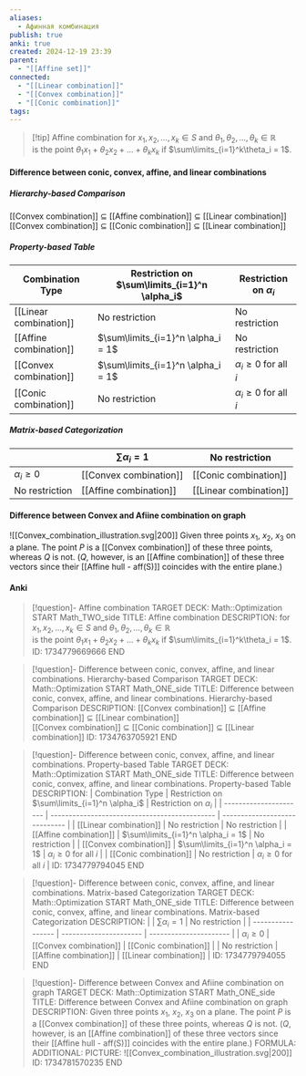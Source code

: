 ```yaml
---
aliases:
  - Афинная комбинация
publish: true
anki: true
created: 2024-12-19 23:39
parent:
  - "[[Affine set]]"
connected:
  - "[[Linear combination]]"
  - "[[Convex combination]]"
  - "[[Conic combination]]"
tags:
---
```

 
> [!tip] Affine combination
for $x_1, x_2, \ldots, x_k \in S$ and $\theta_1, \theta_2, \ldots, \theta_k \in \mathbb{R}$  
is the point $\theta_1 x_1 + \theta_2 x_2 + \ldots + \theta_k x_k$ 
if $\sum\limits_{i=1}^k\theta_i = 1$.


#### Difference between conic, convex, affine, and linear combinations

##### Hierarchy-based Comparison
[[Convex combination]] $\subseteq$ [[Affine combination]] $\subseteq$ [[Linear combination]]  
[[Convex combination]] $\subseteq$ [[Conic combination]] $\subseteq$ [[Linear combination]]

##### Property-based Table
| Combination Type       | Restriction on $\sum\limits_{i=1}^n \alpha_i$ | Restriction on $\alpha_i$     |
| ---------------------- | --------------------------------------------- | ----------------------------- |
| [[Linear combination]] | No restriction                                | No restriction                |
| [[Affine combination]] | $\sum\limits_{i=1}^n \alpha_i = 1$            | No restriction                |
| [[Convex combination]] | $\sum\limits_{i=1}^n \alpha_i = 1$            | $\alpha_i \geq 0$ for all $i$ |
| [[Conic combination]]  | No restriction                                | $\alpha_i \geq 0$ for all $i$ |

##### Matrix-based Categorization
|                   | $\sum \alpha_i = 1$    | No restriction         |
| ----------------- | ---------------------- | ---------------------- |
| $\alpha_i \geq 0$ | [[Convex combination]] | [[Conic combination]]  |
| No restriction    | [[Affine combination]] | [[Linear combination]] |


#### Difference between Convex and Afiine combination on graph
![[Convex_combination_illustration.svg|200]]
Given three points ${x_1}$, ${x_2}$, ${x_3}$ on a plane. The point $P$ is a [[Convex combination]] of these three points, whereas $Q$ is not.
($Q$, however, is an [[Affine combination]] of these three vectors since their [[Affine hull - aff(S)]] coincides with the entire plane.)



#### Anki
> [!question]- Affine combination
TARGET DECK: Math::Optimization
START
Math_TWO_side
TITLE: Affine combination
DESCRIPTION: for $x_1, x_2, \ldots, x_k \in S$ and $\theta_1, \theta_2, \ldots, \theta_k \in \mathbb{R}$  
is the point $\theta_1 x_1 + \theta_2 x_2 + \ldots + \theta_k x_k$ 
if $\sum\limits_{i=1}^k\theta_i = 1$.
ID: 1734779669666
END

> [!question]- Difference between conic, convex, affine, and linear combinations. Hierarchy-based Comparison
TARGET DECK: Math::Optimization
START
Math_ONE_side
TITLE: Difference between conic, convex, affine, and linear combinations. Hierarchy-based Comparison
DESCRIPTION: 
[[Convex combination]] $\subseteq$ [[Affine combination]] $\subseteq$ [[Linear combination]]  
[[Convex combination]] $\subseteq$ [[Conic combination]] $\subseteq$ [[Linear combination]]
ID: 1734763705921
END

> [!question]- Difference between conic, convex, affine, and linear combinations. Property-based Table
TARGET DECK: Math::Optimization
START
Math_ONE_side
TITLE: Difference between conic, convex, affine, and linear combinations. Property-based Table
DESCRIPTION:
| Combination Type       | Restriction on $\sum\limits_{i=1}^n \alpha_i$ | Restriction on $\alpha_i$     |
| ---------------------- | --------------------------------------------- | ----------------------------- |
| [[Linear combination]] | No restriction                                | No restriction                |
| [[Affine combination]] | $\sum\limits_{i=1}^n \alpha_i = 1$            | No restriction                |
| [[Convex combination]] | $\sum\limits_{i=1}^n \alpha_i = 1$            | $\alpha_i \geq 0$ for all $i$ |
| [[Conic combination]]  | No restriction                                | $\alpha_i \geq 0$ for all $i$ |
ID: 1734779794045
END

> [!question]- Difference between conic, convex, affine, and linear combinations. Matrix-based Categorization
TARGET DECK: Math::Optimization
START
Math_ONE_side
TITLE: Difference between conic, convex, affine, and linear combinations. Matrix-based Categorization
DESCRIPTION:
|                   | $\sum \alpha_i = 1$    | No restriction         |
| ----------------- | ---------------------- | ---------------------- |
| $\alpha_i \geq 0$ | [[Convex combination]] | [[Conic combination]]  |
| No restriction    | [[Affine combination]] | [[Linear combination]] |
ID: 1734779794055
END

> [!question]- Difference between Convex and Afiine combination on graph
TARGET DECK: Math::Optimization
START
Math_ONE_side
TITLE: Difference between Convex and Afiine combination on graph
DESCRIPTION: Given three points ${x_1}$, ${x_2}$, ${x_3}$ on a plane. The point $P$ is a [[Convex combination]] of these three points, whereas $Q$ is not.
($Q$, however, is an [[Affine combination]] of these three vectors since their [[Affine hull - aff(S)]] coincides with the entire plane.)
FORMULA: 
ADDITIONAL:
PICTURE: ![[Convex_combination_illustration.svg|200]]
ID: 1734781570235
END
